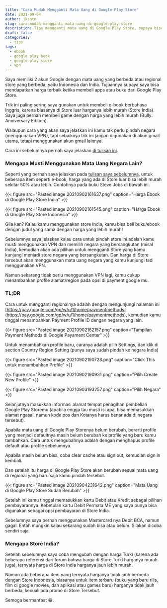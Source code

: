 ```yaml
---
title: "Cara Mudah Mengganti Mata Uang di Google Play Store"
date: 2021-09-04
author: jksntn
slug: cara-mudah-mengganti-mata-uang-di-google-play-store
description: Tips mengganti mata uang di Google Play Store, supaya bisa beli item lebih murah.
draft: false
categories:
  - tips
tags:
  - ebook
  - google play book
  - google play store
  - vpn
---
```

Saya memiliki 2 akun Google dengan mata uang yang berbeda atau regional store yang berbeda, yaitu Indonesia dan India. Tujuannya supaya saya bisa mendapatkan harga terbaik ketika membeli apps atau buku dari Google Play Store.

<!--more-->

Trik ini paling sering saya gunakan untuk membeli e-book berbahasa Inggris, karena biasanya di Store luar harganya lebih murah (Store India). Saya juga pernah membeli game dengan harga yang lebih murah (Bully: Anniversary Edition). 

Walaupun cara yang akan saya jelaskan ini kamu tak perlu pindah negara (menggunakan VPN), tapi sebaiknya trik ini jangan digunakan di akun gmail utama, tetapi menggunakan akun gmail lainnya. 

Cara ini sebelumnya pernah saya jelaskan [di tulisan ini](/membeli-ebook-setengah-harga/).

### Mengapa Musti Menggunakan Mata Uang Negara Lain? 

Seperti yang pernah saya jelaskan pada [tulisan saya sebelumnya](/membeli-ebook-setengah-harga/), untuk beberapa item seperti e-book, harga yang ada di Store luar bisa lebih murah sekitar 50% atau lebih. Contohnya pada buku Steve Jobs di bawah ini.

{{< figure src="Pasted image 20210902161637.png" caption="Harga Ebook di Google Play Store India" >}}

{{< figure src="Pasted image 20210902161545.png" caption="Harga Ebook di Google Play Store Indonesia" >}}

Gila kan? Kalau kamu menggunakan store India, kamu bisa beli buku/ebook dengan judul yang sama dengan harga yang lebih murah!

Sebelumnya saya jelaskan kalau cara untuk pindah store ini adalah kamu musti menggunakan VPN dan memilih negara yang bersangkutan (misal India), kemudian akan ada pilihan untuk mengganti Store yang kamu kunjungi menjadi store negara yang bersangkutan. Dan harga di Store tersebut akan menggunakan mata uang negara yang kamu kunjungi tadi menggunakan VPN.

Namun sekarang tidak perlu menggunakan VPN lagi, kamu cukup menambahkan profile alamat/region pada opsi di payment google mu. 

### TL;DR

Cara untuk mengganti regionalnya adalah dengan mengunjungi halaman ini [https://pay.google.com/gp/w/u/1/home/paymentmethods](https://pay.google.com/gp/w/u/1/home/paymentmethods), kemudian kamu tinggal menambahkan Payment Profile ID dengan negara yang lain. 

{{< figure src="Pasted image 20210902162157.png" caption="Tampilan Payment Methods di Google Payament Center" >}}

Untuk menambahkan profile baru, caranya adalah pilih Settings, dan klik di section Country Region Setting (punya saya sudah pindah ke negara India)

{{< figure src="Pasted image 20210902190728.png" caption="Click This untuk menambahkan Profile" >}}

{{< figure src="Pasted image 20210902190931.png" caption="Pilih Create New Profile" >}}

{{< figure src="Pasted image 20210903193257.png" caption="Pilih Negara" >}}


Selanjutnya masukkan informasi alamat tempat penagihan pembelian Google Play Storemu (apabila engga tau musti isi apa, bisa memasukkan alamat ngasal, namun kode pos dan Kotanya harus benar ada di negara tersebut).

Apabila mata uang di Google Play Storenya belum berubah, berarti profile yang menjadi defaultnya masih belum berubah ke profile yang baru kamu tambahkan. Cara untuk mengubahnya adalah dengan menghapus profile default atau profile sebelumnya. 

Apabila masih belum bisa, coba clear cache atau sign out, kemudian sign in kembali.

Dan setelah itu harga di Google Play Store akan berubah sesuai mata uang di regional yang baru saja kamu pindah tersebut.

{{< figure src="Pasted image 20210904231642.png" caption="Mata Uang di Google Play Store Sudah Berubah" >}}

Setelah ini kamu tinggal memasukkan kartu Debit atau Kredit sebagai pilihan pembayarannya. Kebetulan kartu Debit Permata ME yang saya punya bisa digunakan sebagai opsi pembayaran di Store India. 

Sebelumnya saya pernah menggunakan Mastercard nya Debit BCA, namun gagal. Entah mungkin kalau sekarang sudah bisa atau belum. Silakan dicoba sendiri saja.

### Mengapa Store India?

Setelah sebelumnya saya coba mengubah dengan harga Turki (karena ada beberapa referensi dari forum bahwa harga di Store Turki harganya murah juga), ternyata harga di Store India harganya jauh lebih murah. 

Namun ada beberapa item yang ternyata harganya tidak jauh berbeda dengan Store Indonesia, biasanya untuk item terbaru (buku yang baru rilis, film di google movies, dan aplikasi atau games baru) harganya tidak jauh berbeda, kecuali ada promo di Store Tersebut. 

Semoga bermanfaat 😁.